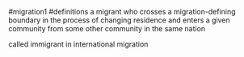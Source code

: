 #migration1 #definitions 
a migrant who crosses a migration-defining boundary in the process of changing residence and enters a given community from some other community in the same nation

called immigrant in international migration

